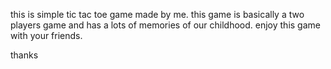 this is  simple tic tac toe game made by me.
this game is basically a two players game and has a lots of memories of our childhood.
enjoy this game with your friends.


thanks 
